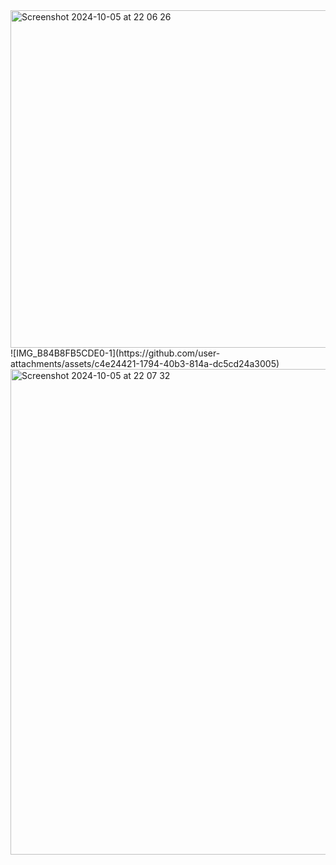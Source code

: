 
<img width="540" alt="Screenshot 2024-10-05 at 22 06 26" src="https://github.com/user-attachments/assets/5c6116de-bda9-4cb0-9bab-42b7d448cc48">
![IMG_B84B8FB5CDE0-1](https://github.com/user-attachments/assets/c4e24421-1794-40b3-814a-dc5cd24a3005)

<img width="777" alt="Screenshot 2024-10-05 at 22 07 32" src="https://github.com/user-attachments/assets/c49084a8-5355-4d70-87e8-2adc64a86f11">
